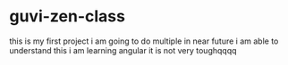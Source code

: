 # guvi-zen-class
this is my first project
i am going to do multiple in near future
i am able to understand this
i am learning angular it is not very toughqqqq


